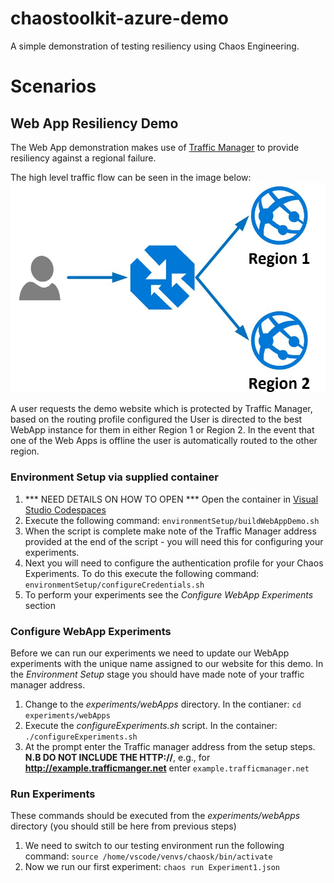 # chaostoolkit-azure-demo
A simple demonstration of testing resiliency using Chaos Engineering.

# Scenarios #

## Web App Resiliency Demo ##
The Web App demonstration makes use of [Traffic Manager](https://azure.microsoft.com/en-us/services/traffic-manager/#overview) to provide resiliency against a regional failure.

The high level traffic flow can be seen in the image below:
![Image showing User traffic first hitting Azure Traffic Manager, before before being routed to a Web App in either Region 1 or Region 2](images/high_level_arch.JPG)

A user requests the demo website which is protected by Traffic Manager, based on the routing profile configured the User is directed to the best WebApp instance for them in either Region 1 or Region 2.  In the event that one of the Web Apps is offline the user is automatically routed to the other region.

### Environment Setup via supplied container ###
1. *** NEED DETAILS ON HOW TO OPEN *** Open the container in [Visual Studio Codespaces](https://online.visualstudio.com/login)
2. Execute the following command:
`
environmentSetup/buildWebAppDemo.sh
`
3. When the script is complete make note of the Traffic Manager address provided at the end of the script - you will need this for configuring your experiments.
4. Next you will need to configure the authentication profile for your Chaos Experiments.  To do this execute the following command: `environmentSetup/configureCredentials.sh`
5. To perform your experiments see the *Configure WebApp Experiments* section

### Configure WebApp Experiments ###
Before we can run our experiments we need to update our WebApp experiments with the unique name assigned to our website for this demo.  In the *Environment Setup* stage you should have made note of your traffic manager address.

1. Change to the *experiments/webApps* directory.  In the contianer: `cd experiments/webApps`
2. Execute the *configureExperiments.sh* script.  In the container: `./configureExperiments.sh`
3. At the prompt enter the Traffic manager address from the setup steps.  **N.B DO NOT INCLUDE THE HTTP://**, e.g., for **http://example.trafficmanger.net** enter `example.trafficmanager.net`

### Run Experiments ###
These commands should be executed from the *experiments/webApps* directory (you should still be here from previous steps)

1. We need to switch to our testing environment run the following command: `source /home/vscode/venvs/chaosk/bin/activate`
2. Now we run our first experiment: `chaos run Experiment1.json`

